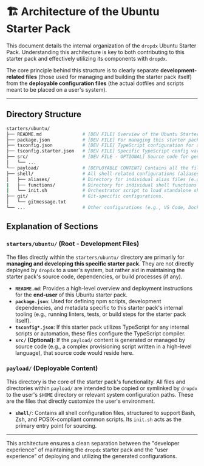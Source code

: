 # 🏗️ Architecture of the Ubuntu Starter Pack

This document details the internal organization of the `dropdx` Ubuntu Starter Pack. Understanding this architecture is key to both contributing to this starter pack and effectively utilizing its components with `dropdx`.

The core principle behind this structure is to clearly separate **development-related files** (those used for managing and building the starter pack itself) from the **deployable configuration files** (the actual dotfiles and scripts meant to be placed on a user's system).

---

## Directory Structure

```bash
starters/ubuntu/
├── README.md               # [DEV FILE] Overview of the Ubuntu Starter Pack.
├── package.json            # [DEV FILE] For managing this starter pack's internal Node.js dependencies or scripts.
├── tsconfig.json           # [DEV FILE] TypeScript configuration for any internal TS code (e.g., build scripts).
├── tsconfig.starter.json   # [DEV FILE] Specific TypeScript config variant for this starter pack.
├── src/                    # [DEV FILE - OPTIONAL] Source code for generating or managing payload content.
│   └── ...
└── payload/                # [DEPLOYABLE CONTENT] Contains all the files to be deployed by dropdx.
├── shell/                  # All shell-related configurations (aliases, functions, completions).
│   ├── aliases/            # Directory for individual alias files (e.g., git.sh, dev.sh).
|   ├── functions/          # Directory for individual shell functions
|   └── init.sh             # Orchestrator script to load standalone shell scripts and scripts inside subdirectories.
├── git/                    # Git-specific configurations.
│   └── gitmessage.txt
└── ...                     # Other configurations (e.g., VS Code, Docker, terminal emulators).
```

## Explanation of Sections

### `starters/ubuntu/` (Root - Development Files)

The files directly within the `starters/ubuntu/` directory are primarily for **managing and developing this specific starter pack**. They are not directly deployed by `dropdx` to a user's system, but rather aid in maintaining the starter pack's source code, dependencies, or build processes (if any).

* **`README.md`**: Provides a high-level overview and deployment instructions for the **end-user** of this Ubuntu starter pack.
* **`package.json`**: Used for defining npm scripts, development dependencies, and metadata specific to this starter pack's internal tooling (e.g., running linters, tests, or build steps for the starter pack itself).
* **`tsconfig*.json`**: If this starter pack utilizes TypeScript for any internal scripts or automation, these files configure the TypeScript compiler.
* **`src/` (Optional)**: If the `payload/` content is generated or managed by source code (e.g., a complex provisioning script written in a high-level language), that source code would reside here.

### `payload/` (Deployable Content)

This directory is the core of the starter pack's functionality. All files and directories within `payload/` are intended to be copied or symlinked by `dropdx` to the user's `$HOME` directory or relevant system configuration paths. These are the files that directly customize the user's environment.

* **`shell/`**: Contains all shell configuration files, structured to support Bash, Zsh, and POSIX-compliant common scripts. Its `init.sh` acts as the primary entry point for sourcing.

---

This architecture ensures a clean separation between the "developer experience" of maintaining the `dropdx` starter pack and the "user experience" of deploying and utilizing the generated configurations.
